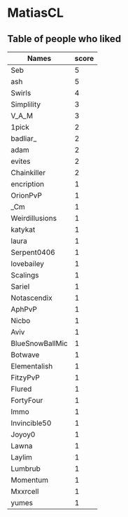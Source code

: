 # MatiasCL
## Table of people who liked
Names | score
--- | ---
Seb | 5
ash | 5
Swirls | 4
Simplility | 3
V_A_M | 3
1pick | 2
badliar_ | 2
adam | 2
evites | 2
Chainkiller | 2
encription | 1
OrionPvP | 1
_Cm | 1
Weirdillusions | 1
katykat | 1
laura | 1
Serpent0406 | 1
lovebailey | 1
Scalings | 1
Sariel | 1
Notascendix | 1
AphPvP | 1
Nicbo | 1
Aviv | 1
BlueSnowBallMic | 1
Botwave | 1
Elementalish | 1
FitzyPvP | 1
Flured | 1
FortyFour | 1
Immo | 1
Invincible50 | 1
Joyoy0 | 1
Lawna | 1
Laylim | 1
Lumbrub | 1
Momentum | 1
Mxxrcell | 1
yumes | 1
